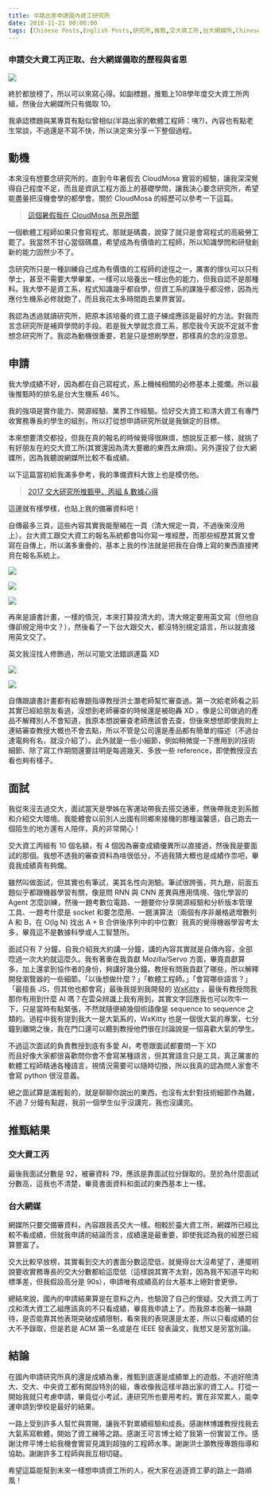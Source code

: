 ```yaml
---
title: 半路出家申請國內資工研究所
date: 2018-11-21 00:00:00
tags: [Chinese Posts,English Posts,研究所,推甄,交大資工所,台大網媒所,Chinese,]
---
```

### 申請交大資工丙正取、台大網媒備取的歷程與省思

<img class="dz t u gn ak" src="https://miro.medium.com/max/2360/0*Lo7EBvEhg4nzf9fg.jpg" role="presentation"><br/>

終於都放榜了，所以可以來寫心得。如副標題，推甄上108學年度交大資工所丙組，然後台大網媒所只有備取 10。

我承認標題與某專頁有點似曾相似(半路出家的軟體工程師：咦?)，內容也有點老生常談，不過還是不寫不快，所以決定來分享一下整個過程。

<!-- more --> 

## 動機

本來沒有想要念研究所的，直到今年暑假去 CloudMosa 實習的經驗，讓我深深覺得自己程度不足，而且是資訊工程方面上的基礎學問，讓我決心要念研究所，希望能盡量把沒機會學的都學會。關於 CloudMosa 的經歷可以參考一下這篇。

> [這個暑假我在 CloudMosa 所見所聞](https://tigercosmos.xyz/post/2018/09/summer_cloudmosa/)

一個軟體工程師如果只會寫程式，那就是碼農，說穿了就只是會寫程式的高級勞工罷了。我當然不甘心當個碼農，希望成為有價值的工程師，所以知識學問和研發創新的能力固然少不了。

念研究所只是一種訓練自己成為有價值的工程師的途徑之一，厲害的傢伙可以只有學士，甚至不需要大學畢業，一樣可以培養出一樣出色的能力，但我自認不是那種料。我大學不是資工系，程式知識幾乎都自學，但資工系的課幾乎都沒修，因為光應付生機系必修就飽了，而且我花太多時間跑去業界實習。

我認為透過就讀研究所，把原本該培養的資工底子練成應該是最好的方法。對我而言念研究所是補齊學問的手段。若是我大學就念資工系，那麼我今天說不定就不會想念研究所了。我認為動機很重要，若是只是想刷學歷，那樣真的念的沒意思。

## 申請

我大學成績不好，因為都在自己寫程式，系上機械相關的必修基本上擺爛。所以最後推甄時的排名是台大生機系 46%。

我的強項是實作能力、開源經驗、業界工作經驗。恰好交大資工和清大資工有專門收實務專長的學生的組別，所以打從想申請研究所就是我鎖定的目標。

本來想要清交都投，但我在真的報名的時候覺得很麻煩，想說反正都一樣，就挑了有好朋友在的交大資工所(其實還因為清大要繳的東西太麻煩)。另外還投了台大網媒所，因為我聽說網媒所比較不看成績。

以下這篇當初給我滿多參考，我的準備資料大致上也是模仿他。

> [2017 交大研究所推甄甲、丙組 &amp; 數據心得](https://medium.com/@g4691821/2017-%E4%BA%A4%E5%A4%A7%E7%A0%94%E7%A9%B6%E6%89%80%E6%8E%A8%E7%94%84%E7%94%B2-%E4%B8%99%E7%B5%84-%E6%95%B8%E6%93%9A%E5%BF%83%E5%BE%97-de49ad2d93c)

這邊就有樣學樣，也貼上我的備審資料吧！

自傳最多三頁，這些內容其實我能壓縮在一頁（清大規定一頁，不過後來沒用上）。台大資工跟交大資工的報名系統都會叫你寫一堆經歷，而那些經歷其實又會寫在自傳上，所以滿多重疊的，基本上我的作法就是把我在自傳上寫的東西直接拷貝在報名系統上。

<img class="dz t u gn ak" src="https://miro.medium.com/max/2364/1*nYUAUK9ekq0QW47AQH7DsQ.png" role="presentation"><br/>

<img class="dz t u gn ak" src="https://miro.medium.com/max/2348/1*ZcWIkea6xeUUSD63F4MA4A.png" role="presentation"><br/>

<img class="dz t u gn ak" src="https://miro.medium.com/max/2364/1*RYP49rDuOhp72QMWABEuhg.png" role="presentation"><br/>

再來是讀書計畫，一樣的情況，本來打算投清大的，清大規定要用英文寫（但他自傳卻規定用中文？），然後看了一下台大跟交大，都沒特別規定語言，所以就直接用英文交了。

英文我沒找人修飾過，所以可能文法錯誤連篇 XD

<img class="dz t u gn ak" src="https://miro.medium.com/max/2420/1*00detiJERY0g2ZKt0kGr3A.png" role="presentation"><br/>

<img class="dz t u gn ak" src="https://miro.medium.com/max/2416/1*mcjVBUWIX1yRqacpSTiMLg.png" role="presentation"><br/>

自傳跟讀書計畫都有給專題指導教授洪士灝老師幫忙審查過。第一次給老師看之前其實已經給朋友看過，沒想到老師審查的時候還是被砲轟 XD 。像是公司做過的產品不解釋別人不會知道，我原本想說審查老師應該會去查，但後來想想即使我附上連結審查教授大概也不會去點，所以不管是公司還是產品都有簡單的描述（不過台達電夠有名，就沒介紹了）。此外就是一些小細節，例如稍微提一下應用到的技術細節、除了寫工作期間還要註明是每週幾天、多放一些 reference，即使教授沒去看也夠有樣子。

## 面試

我從來沒去過交大，面試當天是學姊在客運站帶我去搭交通車，然後帶我走到系館和介紹交大環境。我能體會以前別人出國有同鄉來接機的那種溫馨感，自己跑去一個陌生的地方還有人陪伴，真的非常開心！

交大資工丙組有 10 個名額，有 4 個因為審查成績優異所以直接過，然後我是要面試的那個。我想不透我的審查資料為啥很低分，不過我猜大概也是成績作祟吧，畢竟我成績真有夠爛。

雖然叫做面試，但其實也有筆試，美其名性向測驗。筆試很誇張，共九題，前面五題似乎都跟機器學習有關，像是問 RNN 與 CNN 差異與應用情境、強化學習的 Agent 怎麼訓練，然後一題考數位電路、一題要你分享開源經驗和分析版本管理工具、一題考什麼是 socket 和要怎麼用、一題演算法（兩個有序非嚴格遞增數列 A 和 B，在 O(lg N) 找出 A + B 合併後序列中的中位數）我真的覺得機器學習考太多，畢竟這不是數據科學或人工智慧所。

面試只有 7 分鐘，自我介紹我大約講一分鐘，講的內容其實就是自傳內容，全部唸過一次大約就這麼久。我有著重在我貢獻 Mozilla/Servo 方面，畢竟貢獻算多，加上還拿到協作者的身份，夠講好幾分鐘。教授有問我貢獻了哪些，所以解釋開發瀏覽器的一些細節。「以後想做什麼？」「軟體工程師。」「會寫哪些語言？」「最擅長 JS，但其他也都會寫」最後我提到我開發的 <a href="https://github.com/weather-bot/WxKitty" class="dj by lc ld le lf" target="_blank" rel="noopener nofollow">WxKitty</a> ，最後有教授問我那你有用到什麼 AI 嗎？在雲朵辨識上我有用到，其實文字回應我也可以吹牛一下，只是當時有點緊張，不然就隨便繞幾個術語像是 sequence to sequence 之類的。過程中我有提到我大一是大氣系的，WxKitty 也是一個很大氣的專案，七分鐘到離開之後，我在門口還可以聽到教授他們很在討論說是一個喜歡大氣的學生。

不過這次面試的負責教授到底有多愛 AI，考卷跟面試都要問一下 XD<br>而且好像大家都很喜歡問你會不會寫某種語言，但其實語言只是工具，真正厲害的軟體工程師精通各種語言，視情況需要可以隨時切換，所以我真的認為問人家會不會寫 python 很沒意義。

總之面試算是滿輕鬆的，就是聊聊你說出的東西，也沒有太針對技術細節作為難，不過 7 分鐘有點趕，我前一個學生似乎沒講完，我也沒講完。

## 推甄結果

### 交大資工丙

最後我面試分數是 92，被審資料 79，應該是靠面試拉分錄取的。至於為什麼面試分數高，這我也不清楚，畢竟書面資料和面試的東西基本上一樣。

### 台大網媒

網媒所只要交備審資料，內容跟我丟交大一樣。相較於臺大資工所，網媒所已經比較不看成績，但就我申請的結論而言，成績還是最重要，即使我認為我的經歷已經算豐富了。

交大比較早放榜，其實看到交大的書面分數這麼低，就覺得台大沒希望了，連擺明說要收實務專長的交大分數都給這麼低（這樣說其實不太對，因為我不知道平均和標準差，但我假設高分是 90s），申請唯有成績高的台大基本上絕對會更慘。

總結來說，國內的申請結果算是在意料之內，也驗證了自己的懷疑。交大資工丙丁戊和清大資工乙組應該真的不只看成績，畢竟我申請上了。而我原本抱著一絲期待，是否能靠其他表現突破成績限制，看來我的表現還是太差，所以只看成績的台大不予錄取，但是若是 ACM 第一名或是在 IEEE 發表論文，我想又是另當別論。

## 結論

在國內申請研究所真的還是成績為重，推甄到底還是成績單上的遊戲，不過好險清大、交大、中央資工都有開設特別的組，專收像我這樣半路出家的資工人。打從一開始我就只考慮申請，畢竟從小考試，連研究所也要用考的，實在非常累人，能幸運申請到學校是最好的結果。

一路上受到許多人幫忙與賞賜，讓我不對累績經驗和成長。感謝林博雄教授找我去大氣系寫軟體，開始了資工練等之路。感謝王可言博士給了我第一份實習工作。感謝沈修平博士給我機會實習見識到超強的工程師水準。謝謝洪士灝教授專題指導和協助。謝謝許多工程師與我互相切磋。

希望這篇能幫到未來一樣想申請資工所的人，祝大家在追逐資工夢的路上一路順風！
